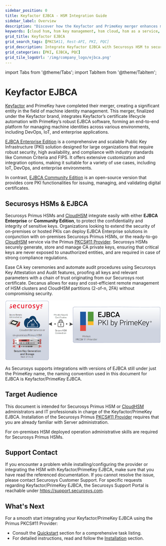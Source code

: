 ```yaml
---
sidebar_position: 0
title: Keyfactor EJBCA - HSM Integration Guide
sidebar_label: Overview
description: "Discover how the Keyfactor and PrimeKey merger enhances machine identity management with end-to-end PKI solutions. Integrating Keyfactor's automation with PrimeKey’s EJBCA software, this robust platform supports IoT, DevOps, and enterprise environments. Secure your PKI with Securosys HSMs for strong compliance and key protection."
keywords: [cloud hsm, hsm key management, hsm cloud, hsm as a service, cloud based hsm, hsm digital signature, hsm services, hsm service, what is cloud hsm, hsm signing, hsm pki, hsm encryption, code signing hsm, hsm key, code signing service, hsm code signing, cloud code signing, cloud encryption key management, cloud hardware security module, cloudhsm vs kms, code signing certificate, key management hsm, microsoft encryption key management, hsm aws, document signing services, code signing, hsm providers, code signing as a service, aws cloudhsm documentation, hsm pricing]
grid_title: Keyfactor EJBCA
grid_search_tags: [PKCS#11, Rest-API, PKI, PQC]
grid_description: Integrate Keyfactor EJBCA with Securosys HSM to secure and manage your CA private keys, ensure compliance with industry standards, and automate key ceremonies and audits, all while protecting sensitive key material with FIPS and Common Criteria certified HSMs.
grid_categories: [PKI, EJBCA, PQC]
grid_tile_logoUrl: '/img/company_logo/ejbca.png'
---
```


import Tabs from '@theme/Tabs';
import TabItem from '@theme/TabItem';

# Keyfactor EJBCA

[Keyfactor](https://www.keyfactor.com/) and PrimeKey have completed their merger, creating a significant entity in the field of machine identity management. This merger, finalized under the Keyfactor brand, integrates Keyfactor’s certificate lifecycle automation with PrimeKey’s robust EJBCA software, forming an end-to-end platform for managing machine identities across various environments, including DevOps, IoT, and enterprise applications​. 

[EJBCA Enterprise Edition](https://www.keyfactor.com/products/ejbca-enterprise/) is a comprehensive and scalable Public Key Infrastructure (PKI) solution designed for large organizations that require robust security, high availability, and compliance with industry standards like Common Criteria and FIPS. It offers extensive customization and integration options, making it suitable for a variety of use cases, including IoT, DevOps, and enterprise environments.

 In contrast, [EJBCA Community Edition](https://www.ejbca.org/) is an open-source version that provides core PKI functionalities for issuing, managing, and validating digital certificates. 

## Securosys HSMs & EJBCA

Securosys Primus HSMs and [CloudHSM](/cloudhsm/overview) integrate easily with either **EJBCA Enterprise** or **Community Edition**, to protect the confidentiality and integrity of sensitive keys. Organizations looking to extend the security of on-premises or hosted PKIs can deploy EJBCA Enterprise solutions in conjunction with on-premises Securosys Primus HSMs, or the ready-to-go [CloudHSM](/cloudhsm/overview) service via the Primus [PKCS#11 Provider](/pkcs/overview). Securosys HSMs securely generate, store and manage CA private keys, ensuring that critical keys are never exposed to unauthorized entities, and are required in case of strong compliance regulations.

Ease CA key ceremonies and automate audit procedures using Securosys Key Attestation and Audit features, proofing all keys and relevant parameters with a chain of trust originating from our Securosys root certificate. Decanus allows for easy and cost-efficient remote management of HSM clusters and CloudHSM partitions (2-of-n, 2FA) without compromising security.

![](./img/diagram.png)

As Securosys supports integrations with versions of EJBCA still under just the PrimeKey name, the naming convention used in this document for EJBCA is Keyfactor/PrimeKey EJBCA.

## Target Audience

This document is intended for Securosys Primus HSM or [CloudHSM](../cloudhsm/overview) administrators and IT professionals in charge of the Keyfactor/PrimeKey EJBCA. Installation of the Securosys Primus [PKCS#11 Provider](../pkcs/overview) requires that you are already familiar with Server administration.

For on-premises HSM deployed operation administrative skills are required for Securosys Primus HSMs.

## Support Contact

If you encounter a problem while installing/configuring the provider or integrating the HSM with Keyfactor/PrimeKey EJBCA, make sure that you have read the referenced documentation. If you cannot resolve the issue, please contact Securosys Customer Support. For specific requests regarding Keyfactor/PrimeKey EJBCA, the Securosys Support Portal is reachable under https://support.securosys.com.

## What's Next

For a smooth start integrating your Keyfactor/PrimeKey EJBCA using the Primus PKCS#11 Provider:
- Consult the [Quickstart](/primekey-ejbca/quickstart.md) section for a comprehensive task listing.
- For detailed instructions, read and follow the [Installation](/primekey-ejbca/category/installation) section.




